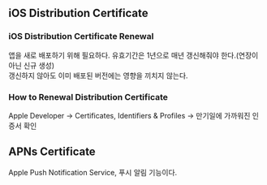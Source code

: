 ## iOS Distribution Certificate  
  
  
### iOS Distribution Certificate Renewal  
앱을 새로 배포하기 위해 필요하다. 유효기간은 1년으로 매년 갱신해줘야 한다.(연장이 아닌 신규 생성)  
갱신하지 않아도 이미 배포된 버전에는 영향을 끼치지 않는다.  
  
### How to Renewal Distribution Certificate  
Apple Developer -> Certificates, Identifiers & Profiles -> 만기일에 가까워진 인증서 확인  
  
  
  
## APNs Certificate  
Apple Push Notification Service, 푸시 알림 기능이다.  